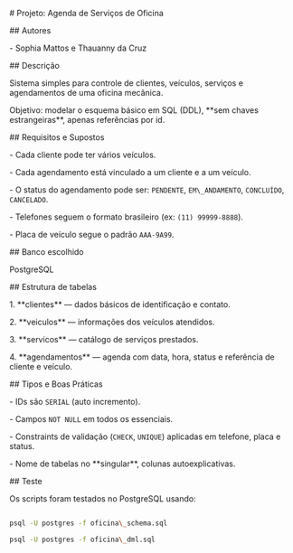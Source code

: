 \# Projeto: Agenda de Serviços de Oficina



\## Autores

\- Sophia Mattos e Thauanny da Cruz



\## Descrição

Sistema simples para controle de clientes, veículos, serviços e agendamentos de uma oficina mecânica.  

Objetivo: modelar o esquema básico em SQL (DDL), \*\*sem chaves estrangeiras\*\*, apenas referências por id.



\## Requisitos e Supostos

\- Cada cliente pode ter vários veículos.

\- Cada agendamento está vinculado a um cliente e a um veículo.

\- O status do agendamento pode ser: `PENDENTE`, `EM\_ANDAMENTO`, `CONCLUÍDO`, `CANCELADO`.

\- Telefones seguem o formato brasileiro (ex: `(11) 99999-8888`).

\- Placa de veículo segue o padrão `AAA-9A99`.



\## Banco escolhido

PostgreSQL



\## Estrutura de tabelas

1\. \*\*clientes\*\* — dados básicos de identificação e contato.  

2\. \*\*veiculos\*\* — informações dos veículos atendidos.  

3\. \*\*servicos\*\* — catálogo de serviços prestados.  

4\. \*\*agendamentos\*\* — agenda com data, hora, status e referência de cliente e veículo.



\## Tipos e Boas Práticas

\- IDs são `SERIAL` (auto incremento).

\- Campos `NOT NULL` em todos os essenciais.

\- Constraints de validação (`CHECK`, `UNIQUE`) aplicadas em telefone, placa e status.

\- Nome de tabelas no \*\*singular\*\*, colunas autoexplicativas.



\## Teste

Os scripts foram testados no PostgreSQL usando:

```bash

psql -U postgres -f oficina\_schema.sql

psql -U postgres -f oficina\_dml.sql



